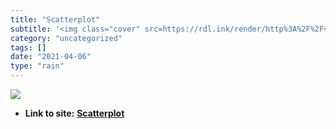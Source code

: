 ```yaml
---
title: "Scatterplot"
subtitle: '<img class="cover" src=https://rdl.ink/render/http%3A%2F%2Fvis.stanford.edu%2Fprotovis%2Fex%2Fdot-fu...'
category: "uncategorized"
tags: []
date: "2021-04-06"
type: "rain"
---
```

<img class="cover" src=https://rdl.ink/render/http%3A%2F%2Fvis.stanford.edu%2Fprotovis%2Fex%2Fdot-full.html>


* **Link to site:** **[Scatterplot](http://vis.stanford.edu/protovis/ex/dot-full.html)**